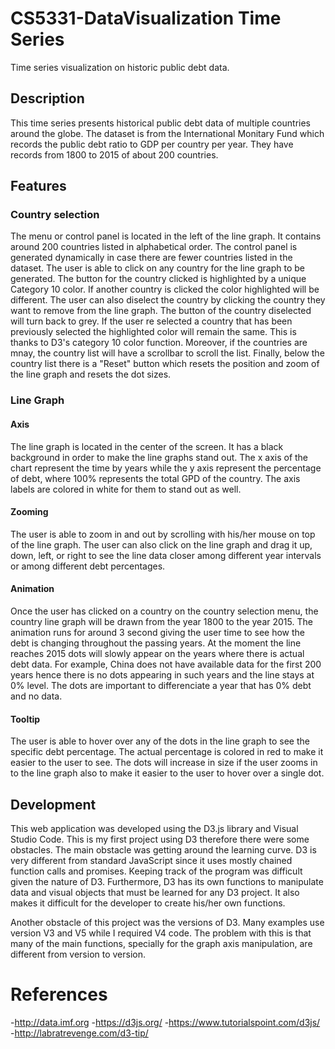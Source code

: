 # CS5331-DataVisualization Time Series
Time series visualization on historic public debt data.

## Description
This time series presents historical public debt data of multiple countries around the globe. The dataset is from the International Monitary Fund which records the public debt ratio to GDP per country per year. They have records from 1800 to 2015 of about 200 countries.

## Features

### Country selection
The menu or control panel is located in the left of the line graph. It contains around 200 countries listed in alphabetical order. The control panel is generated dynamically in case there are fewer countries listed in the dataset. The user is able to click on any country for the line graph to be generated. The button for the country clicked is highlighted by a unique Category 10 color. If another country is clicked the color highlighted will be different. The user can also diselect the country by clicking the country they want to remove from the line graph. The button of the country diselected will turn back to grey. If the user re selected a country that has been previously selected the highlighted color will remain the same. This is thanks to D3's category 10 color function. Moreover, if the countries are mnay, the country list will have a scrollbar to scroll the list. Finally, below the country list there is a "Reset" button which resets the position and zoom of the line graph and resets the dot sizes.

### Line Graph

#### Axis
The line graph is located in the center of the screen. It has a black background in order to make the line graphs stand out. The x axis of the chart represent the time by years while the y axis represent the percentage of debt, where 100% represents the total GPD of the country. The axis labels are colored in white for them to stand out as well.

#### Zooming
The user is able to zoom in and out by scrolling with his/her mouse on top of the line graph. The user can also click on the line graph and drag it up, down, left, or right to see the line data closer among different year intervals or among different debt percentages.

#### Animation
Once the user has clicked on a country on the country selection menu, the country line graph will be drawn from the year 1800 to the year 2015. The animation runs for around 3 second giving the user time to see how the debt is changing throughout the passing years. At the moment the line reaches 2015 dots will slowly appear on the years where there is actual debt data. For example, China does not have available data for the first 200 years hence there is no dots appearing in such years and the line stays at 0% level. The dots are important to differenciate a year that has 0% debt and no data.

#### Tooltip
The user is able to hover over any of the dots in the line graph to see the specific debt percentage. The actual percentage is colored in red to make it easier to the user to see. The dots will increase in size if the user zooms in to the line graph also to make it easier to the user to hover over a single dot. 

## Development
This web application was developed using the D3.js library and Visual Studio Code. This is my first project using D3 therefore there were some obstacles. The main obstacle was getting around the learning curve. D3 is very different from standard JavaScript since it uses mostly chained function calls and promises. Keeping track of the program was difficult given the nature of D3. Furthermore, D3 has its own functions to manipulate data and visual objects that must be learned for any D3 project. It also makes it difficult for the developer to create his/her own functions.

Another obstacle of this project was the versions of D3. Many examples use version V3 and V5 while I required V4 code. The problem with this is that many of the main functions, specially for the graph axis manipulation, are different from version to version.

# References
-http://data.imf.org
-https://d3js.org/
-https://www.tutorialspoint.com/d3js/
-http://labratrevenge.com/d3-tip/